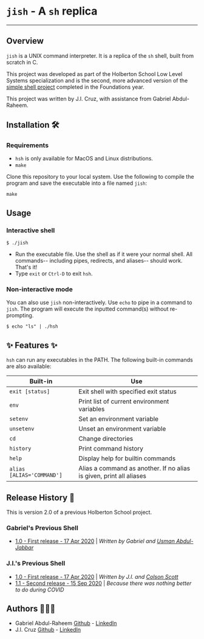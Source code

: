 # `jish` - A `sh` replica

---

## Overview

`jish` is a UNIX command interpreter. It is a replica of the `sh` shell, built from scratch in C.

This project was developed as part of the Holberton School Low Level Systems specialization and is the second, more advanced version of the [simple shell project](https://github.com/jicruz96/shell_v1) completed in the Foundations year.

This project was written by J.I. Cruz, with assistance from Gabriel Abdul-Raheem.

## Installation 🛠

### Requirements

* `hsh` is only available for MacOS and Linux distributions.
* `make`

Clone this repository to your local system. Use the following to compile the program and save the executable into a file named `jish`:

```
make
```

## Usage

### Interactive shell
```
$ ./jish
```
- Run the executable file. Use the shell as if it were your normal shell. All commands-- including pipes, redirects, and aliases-- should work. That's it!
- Type `exit` or `Ctrl-D` to exit `hsh`.

### Non-interactive mode

You can also use `jish` non-interactively. Use `echo` to pipe in a command to `jish`. The program will execute the inputted command(s) without re-prompting.

```
$ echo "ls" | ./hsh
```

## ✨ Features ✨

`hsh` can run any executables in the PATH. The following built-in commands are also available:

| Built-in                  | Use                                                                 |
| ------------------------- | ------------------------------------------------------------------- |
| `exit [status]`           | Exit shell with specified exit status                               |
| `env`                     | Print list of current environment variables                         |
| `setenv`                  | Set an environment variable                                         |
| `unsetenv`                | Unset an environment variable                                       |
| `cd`                      | Change directories                                                  |
| `history`                 | Print command history                                               |
| `help`                    | Display help for builtin commands                                   |
| `alias [ALIAS='COMMAND']` | Alias a command as another. If no alias is given, print all aliases |

## Release History 🧾

This is version 2.0 of a previous Holberton School project.

### Gabriel's Previous Shell

- [1.0 - First release - 17 Apr 2020](https://github.com/UsmanGTA/simple_shell) | _Written by Gabriel and [Usman Abdul-Jabbar](https://usmanjabbar.com)_

### J.I.'s Previous Shell

- [1.0 - First release - 17 Apr 2020](https://github.com/OctopusHugz/simple_shell/tree/5f9dbb9c0bc978b5f8566eac0ce5cc05496c22a0) | _Written by J.I. and [Colson Scott](https://github.com/OctopusHugz)_
- [1.1 - Second release - 15 Sep 2020](https://github.com/jicruz96/shell_v1) | _Because there was nothing better to do during COVID_

## Authors 👨🏽‍💻

- Gabriel Abdul-Raheem [Github](https://github.com/GabrielAbdul) - [LinkedIn](https://www.linkedin.com/in/gabriel-abdul-raheem-3a1a01144/)
- J.I. Cruz [Github](https://github.com/jicruz96) - [LinkedIn](https://linkedin.com/in/jicruzpr)
